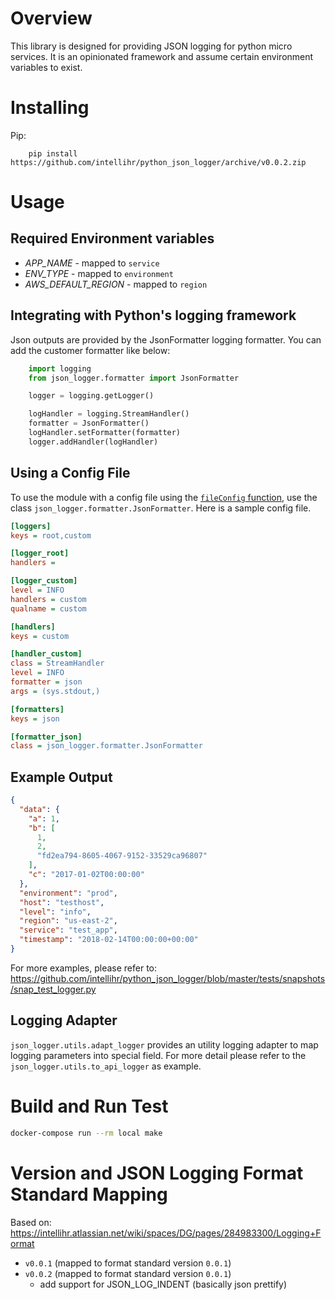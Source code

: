 # Overview

This library is designed for providing JSON logging for python micro services.
It is an opinionated framework and assume certain environment variables to exist.

# Installing

Pip:

```
    pip install https://github.com/intellihr/python_json_logger/archive/v0.0.2.zip
```


# Usage

## Required Environment variables

- *APP_NAME* - mapped to `service`
- *ENV_TYPE* - mapped to `environment`
- *AWS_DEFAULT_REGION* - mapped to `region`

## Integrating with Python's logging framework

Json outputs are provided by the JsonFormatter logging formatter. You can add the customer formatter like below:

```python
    import logging
    from json_logger.formatter import JsonFormatter

    logger = logging.getLogger()

    logHandler = logging.StreamHandler()
    formatter = JsonFormatter()
    logHandler.setFormatter(formatter)
    logger.addHandler(logHandler)
```

## Using a Config File

To use the module with a config file using the [`fileConfig` function](https://docs.python.org/3/library/logging.config.html#logging.config.fileConfig), use the class `json_logger.formatter.JsonFormatter`. Here is a sample config file.

```ini
[loggers]
keys = root,custom

[logger_root]
handlers =

[logger_custom]
level = INFO
handlers = custom
qualname = custom

[handlers]
keys = custom

[handler_custom]
class = StreamHandler
level = INFO
formatter = json
args = (sys.stdout,)

[formatters]
keys = json

[formatter_json]
class = json_logger.formatter.JsonFormatter
```

## Example Output

```json
{
  "data": {
    "a": 1,
    "b": [
      1,
      2,
      "fd2ea794-8605-4067-9152-33529ca96807"
    ],
    "c": "2017-01-02T00:00:00"
  },
  "environment": "prod",
  "host": "testhost",
  "level": "info",
  "region": "us-east-2",
  "service": "test_app",
  "timestamp": "2018-02-14T00:00:00+00:00"
}
```

For more examples, please refer to: https://github.com/intellihr/python_json_logger/blob/master/tests/snapshots/snap_test_logger.py


## Logging Adapter

`json_logger.utils.adapt_logger` provides an utility logging adapter to map logging parameters
into special field. For more detail please refer to the `json_logger.utils.to_api_logger` as example.

# Build and Run Test

```bash
docker-compose run --rm local make
```


# Version and JSON Logging Format Standard Mapping

Based on: https://intellihr.atlassian.net/wiki/spaces/DG/pages/284983300/Logging+Format

- `v0.0.1` (mapped to format standard version `0.0.1`)
- `v0.0.2` (mapped to format standard version `0.0.1`)
  - add support for JSON_LOG_INDENT (basically json prettify)
